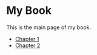 <head>
  <link rel="stylesheet" type="text/css" href="styles.css">
</head>

# My Book

This is the main page of my book.

- [Chapter 1](./chapter1.md#chapter-1)
- [Chapter 2](./chapter2.md#chapter-2)
